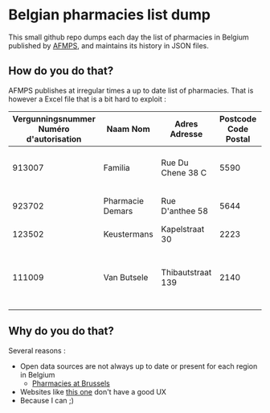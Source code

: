 Belgian pharmacies list dump
================================

This small github repo dumps each day the list of pharmacies in Belgium published by [AFMPS](https://www.afmps.be/fr), and maintains its history in JSON files.

How do you do that?
-------------------

AFMPS publishes at irregular times a up to date list of pharmacies.
That is however a Excel file that is a bit hard to exploit :

 | Vergunningsnummer Numéro d'autorisation | Naam Nom | Adres Adresse     | Postcode Code Postal | Gemeente Commune  | Status Statut | Vergunninghouder Détenteur d'autorisation   | Uitbater Exploitant | X (Lambert 2008) | Y (Lambert 2008)
 | --------------------------------------- | ---------------- | ----------------- | -------------------- | ----------------- | ------------- | ------------------------------------------- | ------------------- | ---------------- | ----------------
 | 913007   | Familia  | Rue Du Chene 38 C | 5590                 | Ciney  | \*(1)  | L'ECONOMIE POPULAIRE (KBO-BCE : 0401388176) | Idem   | 699195.0625 | 606744.8125     
 | 923702 | Pharmacie Demars | Rue D'anthee 58   | 5644                 | Mettet | null | DEMARS (KBO-BCE : 0689526478) | Idem | 674963 | 609546.375      
 | 123502  | Keustermans | Kapelstraat 30    | 2223 | Heist-op-den-berg | null | Blockx (KBO-BCE : 0814823160) | Idem  | 673903.875 | 689536.9375
 | 111009 | Van Butsele | Thibautstraat 139 | 2140 | Antwerpen | null | | Van Butsele (KBO-BCE : 0541895646) | BVBA Apotheker Karen Van Butsele (KBO-BCE : 0899874740) | 655857.25 | 710446.875 | 

Why do you do that?
-------------------

Several reasons :
* Open data sources are not always up to date or present for each region in Belgium
    - [Pharmacies at Brussels](https://data.gov.be/en/node/120109)
* Websites like [this one](https://www.pharmacie.be/) don't have a good UX
* Because I can ;)
